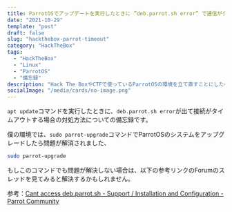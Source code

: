 ```yaml
---
title: ParrotOSでアップデートを実行したときに ”deb.parrot.sh error” で通信がタイムアウトして失敗する問題の解決方法
date: "2021-10-29"
template: "post"
draft: false
slug: "hackthebox-parrot-timeout"
category: "HackTheBox"
tags:
  - "HackTheBox"
  - "Linux"
  - "ParrotOS"
  - "備忘録"
description: "Hack The BoxやCTFで使っているParrotOSの環境を立て直すことにしたので、備忘録代わりにセットアップ方法についてまとめておこうと思い、この記事を書きました。"
socialImage: "/media/cards/no-image.png"
---
```


`apt update`コマンドを実行したときに、`deb.parrot.sh error`が出て接続がタイムアウトする場合の対処方法についての備忘録です。

僕の環境では、`sudo parrot-upgrade`コマンドでParrotOSのシステムをアップグレードしたら問題が解消されました、

``` bash
sudo parrot-upgrade
```

もしこのコマンドでも問題が解決しない場合は、以下の参考リンクのForumのスレッドを見てみると解決するかもしれません。

参考：[Cant access deb.parrot.sh - Support / Installation and Configuration - Parrot Community](https://community.parrotsec.org/t/cant-access-deb-parrot-sh/10893)
